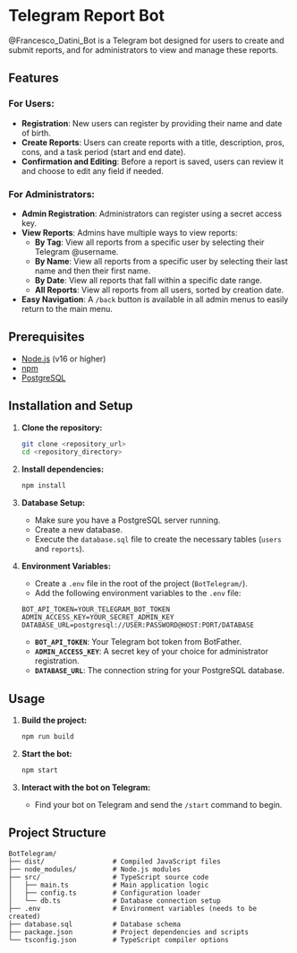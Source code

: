 # Telegram Report Bot

@Francesco_Datini_Bot is a Telegram bot designed for users to create and submit reports, and for administrators to view and manage these reports.

## Features

### For Users:
- **Registration**: New users can register by providing their name and date of birth.
- **Create Reports**: Users can create reports with a title, description, pros, cons, and a task period (start and end date).
- **Confirmation and Editing**: Before a report is saved, users can review it and choose to edit any field if needed.

### For Administrators:
- **Admin Registration**: Administrators can register using a secret access key.
- **View Reports**: Admins have multiple ways to view reports:
    - **By Tag**: View all reports from a specific user by selecting their Telegram @username.
    - **By Name**: View all reports from a specific user by selecting their last name and then their first name.
    - **By Date**: View all reports that fall within a specific date range.
    - **All Reports**: View all reports from all users, sorted by creation date.
- **Easy Navigation**: A `/back` button is available in all admin menus to easily return to the main menu.

## Prerequisites

- [Node.js](https://nodejs.org/) (v16 or higher)
- [npm](https://www.npmjs.com/)
- [PostgreSQL](https://www.postgresql.org/)

## Installation and Setup

1.  **Clone the repository:**
    ```bash
    git clone <repository_url>
    cd <repository_directory>
    ```

2.  **Install dependencies:**
    ```bash
    npm install
    ```

3.  **Database Setup:**
    - Make sure you have a PostgreSQL server running.
    - Create a new database.
    - Execute the `database.sql` file to create the necessary tables (`users` and `reports`).

4.  **Environment Variables:**
    - Create a `.env` file in the root of the project (`BotTelegram/`).
    - Add the following environment variables to the `.env` file:

    ```
    BOT_API_TOKEN=YOUR_TELEGRAM_BOT_TOKEN
    ADMIN_ACCESS_KEY=YOUR_SECRET_ADMIN_KEY
    DATABASE_URL=postgresql://USER:PASSWORD@HOST:PORT/DATABASE
    ```

    - **`BOT_API_TOKEN`**: Your Telegram bot token from BotFather.
    - **`ADMIN_ACCESS_KEY`**: A secret key of your choice for administrator registration.
    - **`DATABASE_URL`**: The connection string for your PostgreSQL database.

## Usage

1.  **Build the project:**
    ```bash
    npm run build
    ```

2.  **Start the bot:**
    ```bash
    npm start
    ```

3.  **Interact with the bot on Telegram:**
    - Find your bot on Telegram and send the `/start` command to begin.

## Project Structure

```
BotTelegram/
├── dist/                 # Compiled JavaScript files
├── node_modules/         # Node.js modules
├── src/                  # TypeScript source code
│   ├── main.ts           # Main application logic
│   ├── config.ts         # Configuration loader
│   └── db.ts             # Database connection setup
├── .env                  # Environment variables (needs to be created)
├── database.sql          # Database schema
├── package.json          # Project dependencies and scripts
└── tsconfig.json         # TypeScript compiler options
```
